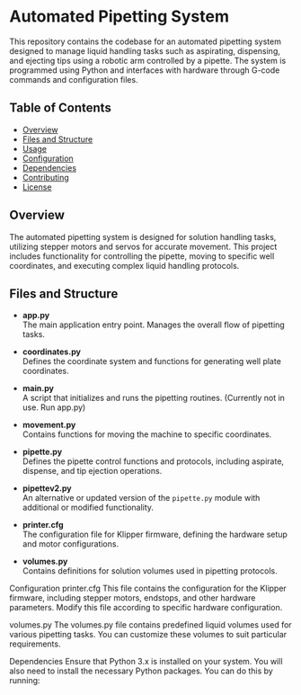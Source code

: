 # Automated Pipetting System

This repository contains the codebase for an automated pipetting system designed to manage liquid handling tasks such as aspirating, dispensing, and ejecting tips using a robotic arm controlled by a pipette. The system is programmed using Python and interfaces with hardware through G-code commands and configuration files.

## Table of Contents

- [Overview](#overview)
- [Files and Structure](#files-and-structure)
- [Usage](#usage)
- [Configuration](#configuration)
- [Dependencies](#dependencies)
- [Contributing](#contributing)
- [License](#license)

## Overview

The automated pipetting system is designed for solution handling tasks, utilizing stepper motors and servos for accurate movement. This project includes functionality for controlling the pipette, moving to specific well coordinates, and executing complex liquid handling protocols.

## Files and Structure

- **app.py**  
  The main application entry point. Manages the overall flow of pipetting tasks.

- **coordinates.py**  
  Defines the coordinate system and functions for generating well plate coordinates.

- **main.py**  
  A script that initializes and runs the pipetting routines. (Currently not in use. Run app.py)

- **movement.py**  
  Contains functions for moving the machine to specific coordinates.

- **pipette.py**  
  Defines the pipette control functions and protocols, including aspirate, dispense, and tip ejection operations.

- **pipettev2.py**  
  An alternative or updated version of the `pipette.py` module with additional or modified functionality.

- **printer.cfg**  
  The configuration file for Klipper firmware, defining the hardware setup and motor configurations.

- **volumes.py**  
  Contains definitions for solution volumes used in pipetting protocols.

Configuration
printer.cfg
This file contains the configuration for the Klipper firmware, including stepper motors, endstops, and other hardware parameters. Modify this file according to  specific hardware configuration.

volumes.py
The volumes.py file contains predefined liquid volumes used for various pipetting tasks. You can customize these volumes to suit  particular requirements.

Dependencies
Ensure that Python 3.x is installed on your system. You will also need to install the necessary Python packages. You can do this by running:
